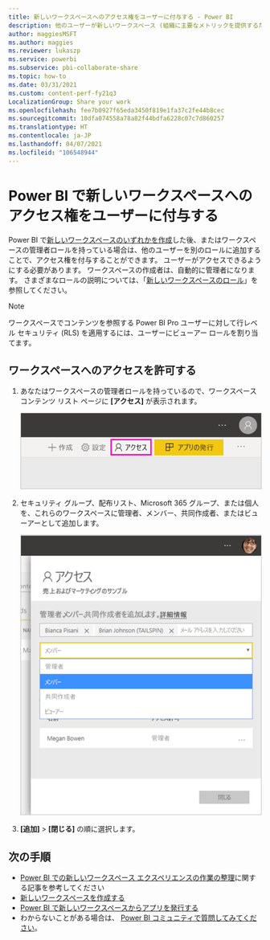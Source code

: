 ```yaml
---
title: 新しいワークスペースへのアクセス権をユーザーに付与する - Power BI
description: 他のユーザーが新しいワークスペース (組織に主要なメトリックを提供するために作成されたダッシュボード、レポート、およびページ分割されたレポートのコレクション) にアクセスできるようにする方法について説明します。
author: maggiesMSFT
ms.author: maggies
ms.reviewer: lukaszp
ms.service: powerbi
ms.subservice: pbi-collaborate-share
ms.topic: how-to
ms.date: 03/31/2021
ms.custom: content-perf-fy21q3
LocalizationGroup: Share your work
ms.openlocfilehash: fee7b0927f65eda3450f819e1fa37c2fe44b8cec
ms.sourcegitcommit: 10dfa074558a78a82f44bdfa6228c07c7d860257
ms.translationtype: HT
ms.contentlocale: ja-JP
ms.lasthandoff: 04/07/2021
ms.locfileid: "106548944"
---
```

# <a name="give-users-access-to-the-new-workspaces-in-power-bi"></a>Power BI で新しいワークスペースへのアクセス権をユーザーに付与する

Power BI で[新しいワークスペースのいずれかを作成](service-create-the-new-workspaces.md)した後、またはワークスペースの管理者ロールを持っている場合は、他のユーザーを別のロールに追加することで、アクセス権を付与することができます。 ユーザーがアクセスできるようにする必要があります。 ワークスペースの作成者は、自動的に管理者になります。 さまざまなロールの説明については、「[新しいワークスペースのロール](service-new-workspaces.md#roles-in-the-new-workspaces)」を参照してください。

> [!NOTE]
> ワークスペースでコンテンツを参照する Power BI Pro ユーザーに対して行レベル セキュリティ (RLS) を適用するには、ユーザーにビューアー ロールを割り当てます。

## <a name="give-access-to-your-workspace"></a>ワークスペースへのアクセスを許可する

1. あなたはワークスペースの管理者ロールを持っているので、ワークスペース コンテンツ リスト ページに **[アクセス]** が表示されます。

    ![ワークスペースのコンテンツ一覧のスクリーンショット。](media/service-create-the-new-workspaces/power-bi-workspace-access-icon.png)

1. セキュリティ グループ、配布リスト、Microsoft 365 グループ、または個人を、これらのワークスペースに管理者、メンバー、共同作成者、またはビューアーとして追加します。 

    ![ワークスペースでのメンバー、管理者、共同作成者の追加のスクリーンショット。](media/service-create-the-new-workspaces/power-bi-workspace-add-members.png)

9. **[追加]**  >  **[閉じる]** の順に選択します。

## <a name="next-steps"></a>次の手順
* [Power BI での新しいワークスペース エクスペリエンスの作業の整理](service-new-workspaces.md)に関する記事を参考してください
* [新しいワークスペースを作成する](service-create-the-new-workspaces.md)
* [Power BI で新しいワークスペースからアプリを発行する](service-create-distribute-apps.md)
* わからないことがある場合は、 [Power BI コミュニティで質問してみてください](https://community.powerbi.com/)。
